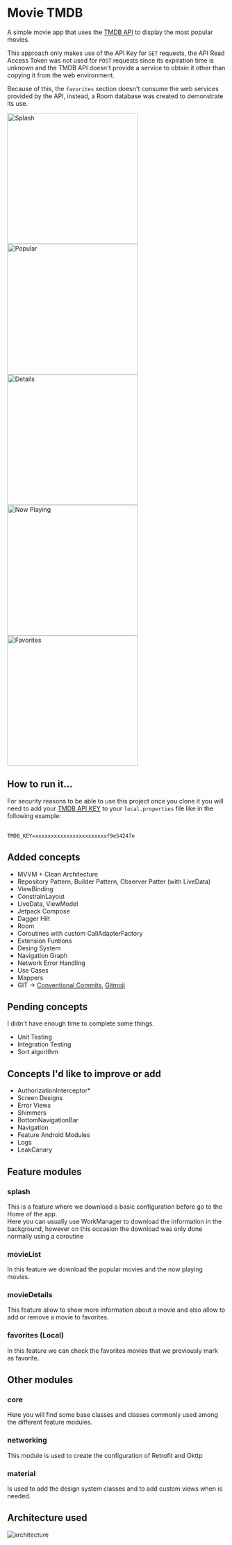 # Movie TMDB
A simple movie app that uses the [TMDB API](https://developer.themoviedb.org/reference/intro/getting-started) to display the most popular movies.</br>

This approach only makes use of the API Key for ```GET``` requests, the API Read Access Token was not used for ```POST``` requests since its expiration time is unknown and the TMDB API doesn't provide a service to obtain it other than copying it from the web environment.</br>

Because of this, the ```favorites``` section doesn't consume the web services provided by the API, instead, a Room database was created to demonstrate its use.</br>

<img src="https://github.com/hugo-figueroa/Movie-TMDB/assets/33041982/b2c32429-c34d-4fb6-bcdb-68a4cf617df1" alt="Splash" width="300"/>
<img src="https://github.com/hugo-figueroa/Movie-TMDB/assets/33041982/785a3d30-7906-42f8-beef-921074ba8e0a" alt="Popular" width="300"/>
<img src="https://github.com/hugo-figueroa/Movie-TMDB/assets/33041982/51bb503a-5363-4765-a8ed-d9fa43df7a13" alt="Details" width="300"/>
<img src="https://github.com/hugo-figueroa/Movie-TMDB/assets/33041982/3843eb23-c55e-4262-b20e-b15958d7445a" alt="Now Playing" width="300"/>
<img src="https://github.com/hugo-figueroa/Movie-TMDB/assets/33041982/b92b8ab3-a0bb-4274-b378-693dd8047b84" alt="Favorites" width="300"/>

## How to run it...
For security reasons to be able to use this project once you clone it you will need to add your [TMDB API KEY](https://www.themoviedb.org/settings/api) to your ```local.properties``` file like in the following example: </br></br>

```TMDB_KEY=xxxxxxxxxxxxxxxxxxxxxxxf9e54247e```

## Added concepts
- MVVM + Clean Architecture
- Repository Pattern, Builder Pattern, Observer Patter (with LiveData)
- ViewBinding
- ConstrainLayout
- LiveData, ViewModel
- Jetpack Compose
- Dagger Hilt
- Room
- Coroutines with custom CallAdapterFactory
- Extension Funtions
- Desing System
- Navigation Graph
- Network Error Handling
- Use Cases
- Mappers
- GIT -> [Conventional Commits](https://www.conventionalcommits.org/en/v1.0.0/), [Gitmoji](https://gitmoji.dev/)

## Pending concepts
I didn't have enough time to complete some things.
- Unit Testing
- Integration Testing
- Sort algorithm

## Concepts I'd like to improve or add
- AuthorizationInterceptor*
- Screen Designs
- Error Views
- Shimmers
- BottomNavigationBar
- Navigation
- Feature Android Modules
- Logs
- LeakCanary

## Feature modules

### splash
This is a feature where we download a basic configuration before go to the Home of the app. <br/> Here you can usually use WorkManager to download the information in the background, however on this occasion the download was only done normally using a coroutine
### movieList
In this feature we download the popular movies and the now playing movies.
### movieDetails
This feature allow to show more information about a movie and also allow to add or remove a movie to favorites.
### favorites (Local)
In this feature we can check the favorites movies that we previously mark as favorite.

## Other modules
### core
Here you will find some base classes and classes commonly used among the different feature modules.
### networking
This module is used to create the configuration of Retrofit and Okttp
### material
Is used to add the design system classes and to add custom views when is needed.

## Architecture used
![architecture](https://github.com/hugo-figueroa/hugo-figueroa/assets/33041982/fb915f19-5b48-4abe-8ce9-6266a54b85c4)
